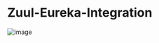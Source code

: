 # Zuul-Eureka-Integration

<img src="https://www.google.com/url?sa=i&url=https%3A%2F%2Fstackoverflow.com%2Fquestions%2F52580597%2Fauto-configure-routes-with-zuul-and-eureka&psig=AOvVaw1w5_HljlmuyPtQuV3g59TD&ust=1674372354843000&source=images&cd=vfe&ved=0CBAQjRxqFwoTCPCCzZ2R2PwCFQAAAAAdAAAAABAJ" alt="image"></img>
